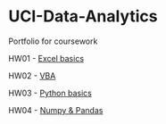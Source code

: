 # UCI-Data-Analytics

Portfolio for coursework

HW01 - [Excel basics](HW01-Excel)

HW02 - [VBA](HW02-VBA)

HW03 - [Python basics](HW03-Python)

HW04 - [Numpy & Pandas](HW04-Numpy_Pandas)